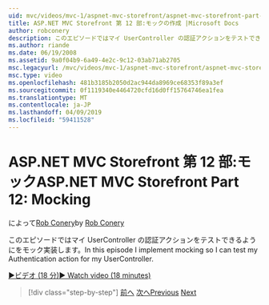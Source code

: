 ```yaml
---
uid: mvc/videos/mvc-1/aspnet-mvc-storefront/aspnet-mvc-storefront-part-12-mocking
title: ASP.NET MVC Storefront 第 12 部:モックの作成 |Microsoft Docs
author: robconery
description: このエピソードではマイ UserController の認証アクションをテストできるようにをモック実装します。
ms.author: riande
ms.date: 06/19/2008
ms.assetid: 9a0f04b9-6a49-4e2c-9c12-03ab71ab2705
msc.legacyurl: /mvc/videos/mvc-1/aspnet-mvc-storefront/aspnet-mvc-storefront-part-12-mocking
msc.type: video
ms.openlocfilehash: 481b3185b2050d2ac944da8969ce68353f89a3ef
ms.sourcegitcommit: 0f1119340e4464720cfd16d0ff15764746ea1fea
ms.translationtype: MT
ms.contentlocale: ja-JP
ms.lasthandoff: 04/09/2019
ms.locfileid: "59411528"
---
```

# <a name="aspnet-mvc-storefront-part-12-mocking"></a><span data-ttu-id="682f7-103">ASP.NET MVC Storefront 第 12 部:モック</span><span class="sxs-lookup"><span data-stu-id="682f7-103">ASP.NET MVC Storefront Part 12: Mocking</span></span>

<span data-ttu-id="682f7-104">によって[Rob Conery](https://github.com/robconery)</span><span class="sxs-lookup"><span data-stu-id="682f7-104">by [Rob Conery](https://github.com/robconery)</span></span>

<span data-ttu-id="682f7-105">このエピソードではマイ UserController の認証アクションをテストできるようにをモック実装します。</span><span class="sxs-lookup"><span data-stu-id="682f7-105">In this episode I implement mocking so I can test my Authentication action for my UserController.</span></span>

[<span data-ttu-id="682f7-106">&#9654;ビデオ (18 分)</span><span class="sxs-lookup"><span data-stu-id="682f7-106">&#9654; Watch video (18 minutes)</span></span>](https://channel9.msdn.com/Blogs/ASP-NET-Site-Videos/aspnet-mvc-storefront-part-12-mocking)

> [!div class="step-by-step"]
> <span data-ttu-id="682f7-107">[前へ](aspnet-mvc-storefront-part-11-hooking-up-the-shopping-cart-and-using-components.md)
> [次へ](aspnet-mvc-storefront-part-13-dependency-injection.md)</span><span class="sxs-lookup"><span data-stu-id="682f7-107">[Previous](aspnet-mvc-storefront-part-11-hooking-up-the-shopping-cart-and-using-components.md)
[Next](aspnet-mvc-storefront-part-13-dependency-injection.md)</span></span>
